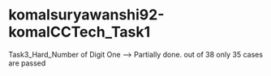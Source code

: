 # komalsuryawanshi92-komalCCTech_Task1

Task3_Hard_Number of Digit One --> Partially done. out of 38 only 35 cases are passed
